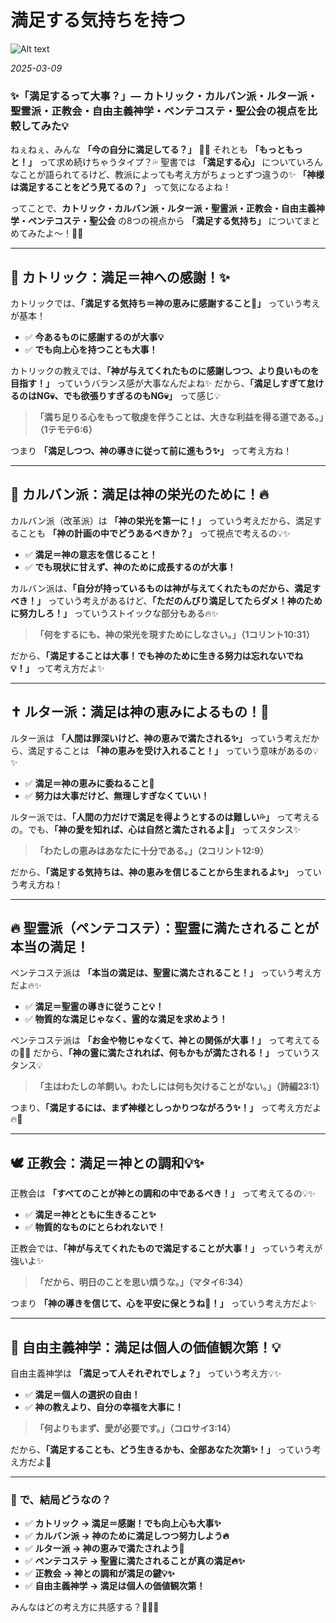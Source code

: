 #  満足する気持ちを持つ

![Alt text](/static/images/blog/asmrchurch_A_peaceful_and_harmonious_soft_natural_lighting_real_17144cd5-b117-4d79-a55a-765858078d91.png)

*2025-03-09*


### **✨「満足するって大事？」— カトリック・カルバン派・ルター派・聖霊派・正教会・自由主義神学・ペンテコステ・聖公会の視点を比較してみた💡**

ねぇねぇ、みんな **「今の自分に満足してる？」** 🤔💭 それとも **「もっともっと！」** って求め続けちゃうタイプ？💦
聖書では **「満足する心」** についていろんなことが語られてるけど、教派によっても考え方がちょっとずつ違うの✨
**「神様は満足することをどう見てるの？」** って気になるよね！

ってことで、**カトリック・カルバン派・ルター派・聖霊派・正教会・自由主義神学・ペンテコステ・聖公会** の8つの視点から **「満足する気持ち」** についてまとめてみたよ〜！💖✨

---

## **💒 カトリック：満足＝神への感謝！✨**
カトリックでは、**「満足する気持ち＝神の恵みに感謝すること💖」** っていう考えが基本！

- ✅ **今あるものに感謝するのが大事💡**
- ✅ **でも向上心を持つことも大事！**

カトリックの教えでは、**「神が与えてくれたものに感謝しつつ、より良いものを目指す！」** っていうバランス感が大事なんだよね✨
だから、**「満足しすぎて怠けるのはNG💀、でも欲張りすぎるのもNG💀」** って感じ💡

> **「満ち足りる心をもって敬虔を伴うことは、大きな利益を得る道である。」（1テモテ6:6）**

つまり **「満足しつつ、神の導きに従って前に進もう✨」** って考え方ね！

---

## **📜 カルバン派：満足は神の栄光のために！🔥**
カルバン派（改革派）は **「神の栄光を第一に！」** っていう考えだから、満足することも **「神の計画の中でどうあるべきか？」** って視点で考えるの💡✨

- ✅ **満足＝神の意志を信じること！**
- ✅ **でも現状に甘えず、神のために成長するのが大事！**

カルバン派は、**「自分が持っているものは神が与えてくれたものだから、満足すべき！」** っていう考えがあるけど、**「ただのんびり満足してたらダメ！神のために努力しろ！」** っていうストイックな部分もある🔥✨

> **「何をするにも、神の栄光を現すためにしなさい。」（1コリント10:31）**

だから、**「満足することは大事！でも神のために生きる努力は忘れないでね💡！」** って考え方だよ✨

---

## **✝️ ルター派：満足は神の恵みによるもの！💖**
ルター派は **「人間は罪深いけど、神の恵みで満たされる✨」** っていう考えだから、満足することは **「神の恵みを受け入れること！」** っていう意味があるの💡✨

- ✅ **満足＝神の恵みに委ねること💖**
- ✅ **努力は大事だけど、無理しすぎなくていい！**

ルター派では、**「人間の力だけで満足を得ようとするのは難しい💦」** って考えるの。でも、**「神の愛を知れば、心は自然と満たされるよ💖」** ってスタンス✨

> **「わたしの恵みはあなたに十分である。」（2コリント12:9）**

だから、**「満足する気持ちは、神の恵みを信じることから生まれるよ✨」** っていう考え方ね！

---

## **🔥 聖霊派（ペンテコステ）：聖霊に満たされることが本当の満足！**
ペンテコステ派は **「本当の満足は、聖霊に満たされること！」** っていう考え方だよ🔥✨

- ✅ **満足＝聖霊の導きに従うこと💡！**
- ✅ **物質的な満足じゃなく、霊的な満足を求めよう！**

ペンテコステ派は **「お金や物じゃなくて、神との関係が大事！」** って考えてるの💖✨ だから、**「神の霊に満たされれば、何もかもが満たされる！」** っていうスタンス💡

> **「主はわたしの羊飼い。わたしには何も欠けることがない。」（詩編23:1）**

つまり、**「満足するには、まず神様としっかりつながろう✨！」** って考え方だよ🔥💖

---

## **🕊️ 正教会：満足＝神との調和💡✨**
正教会は **「すべてのことが神との調和の中であるべき！」** って考えてるの💡✨

- ✅ **満足＝神とともに生きること✨**
- ✅ **物質的なものにとらわれないで！**

正教会では、**「神が与えてくれたもので満足することが大事！」** っていう考えが強いよ✨

> **「だから、明日のことを思い煩うな。」（マタイ6:34）**

つまり **「神の導きを信じて、心を平安に保とうね💖！」** っていう考え方だよ✨

---

## **🌈 自由主義神学：満足は個人の価値観次第！💡**
自由主義神学は **「満足って人それぞれでしょ？」** っていう考え方💡✨

- ✅ **満足＝個人の選択の自由！**
- ✅ **神の教えより、自分の幸福を大事に！**

> **「何よりもまず、愛が必要です。」（コロサイ3:14）**

だから、**「満足することも、どう生きるかも、全部あなた次第✨！」** っていう考え方だよ💖

---

### **👀 で、結局どうなの？**
- ✅ **カトリック → 満足＝感謝！でも向上心も大事✨**
- ✅ **カルバン派 → 神のために満足しつつ努力しよう🔥**
- ✅ **ルター派 → 神の恵みで満たされよう💖**
- ✅ **ペンテコステ → 聖霊に満たされることが真の満足🔥✨**
- ✅ **正教会 → 神との調和が満足の鍵💡✨**
- ✅ **自由主義神学 → 満足は個人の価値観次第！**

みんなはどの考え方に共感する？💭💬✨
